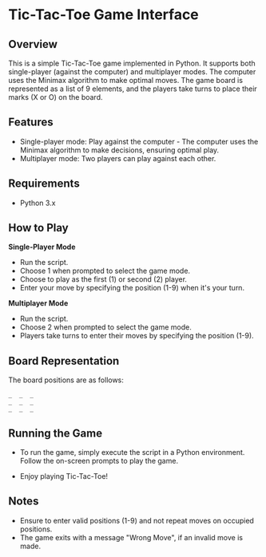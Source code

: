 
# Tic-Tac-Toe Game Interface


## Overview
This is a simple Tic-Tac-Toe game implemented in Python. It supports both single-player (against the computer) and multiplayer modes. The computer uses the Minimax algorithm to make optimal moves. The game board is represented as a list of 9 elements, and the players take turns to place their marks (X or O) on the board.
## Features
-   Single-player mode: Play against the computer - The computer uses the Minimax algorithm to make decisions, ensuring optimal play.
-   Multiplayer mode: Two players can play against each other.
## Requirements

- Python 3.x
## How to Play

**Single-Player Mode**
- Run the script.
- Choose 1 when prompted to select the game mode.
- Choose to play as the first (1) or second (2) player.
- Enter your move by specifying the position (1-9) when it's your turn.

**Multiplayer Mode**
- Run the script.
- Choose 2 when prompted to select the game mode.
- Players take turns to enter their moves by specifying the position (1-9).
## Board Representation

The board positions are as follows:

    _  _  _
    _  _  _
    _  _  _


## Running the Game

- To run the game, simply execute the script in a Python environment. Follow the on-screen prompts to play the game.

- Enjoy playing Tic-Tac-Toe!
## Notes

- Ensure to enter valid positions (1-9) and not repeat moves on occupied positions.
- The game exits with a message "Wrong Move", if an invalid move is made.
